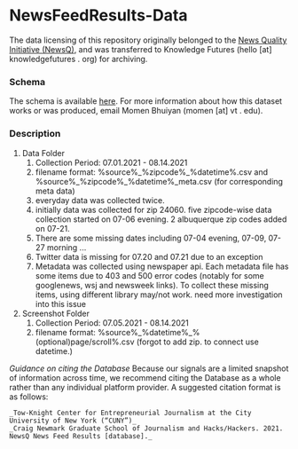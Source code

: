 # NewsFeedResults-Data
The data licensing of this repository originally belonged to the <a href="https://newsq.net/">News Quality Initiative (NewsQ)</a>, and was transferred to Knowledge Futures (hello [at] knowledgefutures . org) for archiving.

### Schema
The schema is available <a href="https://docs.google.com/document/d/1_5VaOiFLzhM5Qu2ccWoX5BGkoeo50eQ2hUs5R2WXGvo"> here</a>. For more information about how this dataset works or was produced, email Momen Bhuiyan (momen [at] vt . edu). 

### Description
1. Data Folder
    1. Collection Period: 07.01.2021 - 08.14.2021
    1. filename format: %source%\_%zipcode%\_%datetime%.csv and %source%\_%zipcode%\_%datetime%_meta.csv (for corresponding meta data)
    2. everyday data was collected twice.
    4. initially data was collected for zip 24060. five zipcode-wise data collection started on 07-06 evening. 2 albuquerque zip codes added on 07-21.
    5. There are some missing dates including  07-04 evening, 07-09, 07-27 morning ...
    6. Twitter data is missing for 07.20 and 07.21 due to an exception
    7. Metadata was collected using newspaper api. Each metadata file has some items due to 403 and 500 error codes (notably for some googlenews, wsj and newsweek links). To collect these missing items, using different library may/not work. need more investigation into this issue
2. Screenshot Folder
    1. Collection Period: 07.05.2021 - 08.14.2021
    2. filename format: %source%\_%datetime%\_%(optional)page/scroll%.csv (forgot to add zip. to connect use datetime.)


_Guidance on citing the Database_
Because our signals are a limited snapshot of information across time, we recommend citing the Database as a whole rather than any individual platform provider.  A suggested citation format is as follows:
```
_Tow-Knight Center for Entrepreneurial Journalism at the City University of New York (“CUNY”)_ 
_Craig Newmark Graduate School of Journalism and Hacks/Hackers. 2021. NewsQ News Feed Results [database]._ 
```
